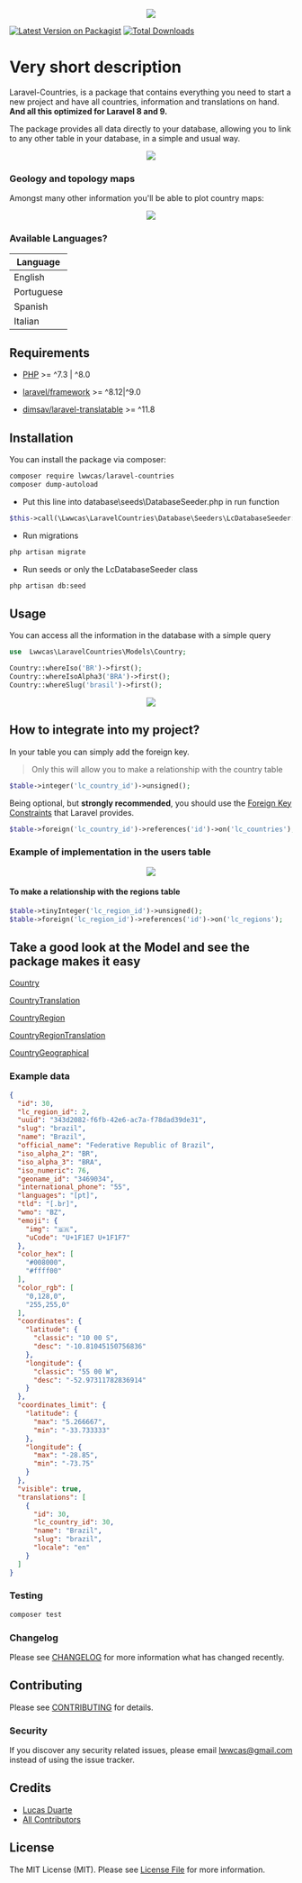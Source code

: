 
<p  align="center">
<img  src="https://raw.githubusercontent.com/lwwcas/laravel-countries/master/assets/map.jpg" />
</p>

[![Latest Version on Packagist](https://img.shields.io/packagist/v/lwwcas/laravel-countries.svg?style=flat-square)](https://packagist.org/packages/lwwcas/laravel-countries)
[![Total Downloads](https://img.shields.io/packagist/dt/lwwcas/laravel-countries.svg?style=flat-square)](https://packagist.org/packages/lwwcas/laravel-countries)


# Very short description

Laravel-Countries, is a package that contains everything you need to start a new project and have all countries, information and translations on hand.
**And all this optimized for Laravel 8 and 9.**

The package provides all data directly to your database, allowing you to link to any other table in your database, in a simple and usual way.

<p  align="center">
<img  src="https://raw.githubusercontent.com/lwwcas/laravel-countries/master/assets/EER-countries.png" />
</p>

### Geology and topology maps

Amongst many other information you'll be able to plot country maps:

<p  align="center">
<img  src="https://raw.githubusercontent.com/lwwcas/laravel-countries/master/assets/brazil-map.png" />
</p>



### Available Languages?

| Language |
------------------|
| English |
| Portuguese |
| Spanish |
| Italian |


## Requirements


- [PHP](https://github.com/php) >= ^7.3 | ^8.0

- [laravel/framework](https://github.com/laravel/framework) >= ^8.12|^9.0

- [dimsav/laravel-translatable](https://github.com/Astrotomic/laravel-translatable) >= ^11.8


## Installation


You can install the package via composer:

```bash
composer require lwwcas/laravel-countries
composer dump-autoload

```

- Put this line into database\seeds\DatabaseSeeder.php in run function

```php
$this->call(\Lwwcas\LaravelCountries\Database\Seeders\LcDatabaseSeeder::class);

```

- Run migrations

```bash
php artisan migrate

```

- Run seeds or only the LcDatabaseSeeder class

```bash
php artisan db:seed

```

## Usage

You can access all the information in the database with a simple query

```  php
use  Lwwcas\LaravelCountries\Models\Country;

Country::whereIso('BR')->first();
Country::whereIsoAlpha3('BRA')->first();
Country::whereSlug('brasil')->first();

```

<p  align="center">
<img  src="https://raw.githubusercontent.com/lwwcas/laravel-countries/dddd6f3d6c0e6cc0a0e4f761c8d900ce244a52eb/assets/contry_model.svg" />
</p>

## How to integrate into my project?

In your table you can simply add the foreign key.

> Only this will allow you to make a relationship with the country table

```  php
$table->integer('lc_country_id')->unsigned();
```


Being optional, but **strongly recommended**, you should use the [Foreign Key Constraints](https://laravel.com/docs/8.x/migrations#foreign-key-constraints)  that Laravel provides.
```  php
$table->foreign('lc_country_id')->references('id')->on('lc_countries');
```


### Example of implementation in the users table
<p  align="center">
<img  src="https://raw.githubusercontent.com/lwwcas/laravel-countries/dddd6f3d6c0e6cc0a0e4f761c8d900ce244a52eb/assets/user_table_add_lines.svg" />
</p>

#### To make a relationship with the regions table
  ```  php
$table->tinyInteger('lc_region_id')->unsigned();
$table->foreign('lc_region_id')->references('id')->on('lc_regions');
```

## Take a good look at the Model and see the package makes it easy


[Country](https://github.com/lwwcas/laravel-countries/blob/master/src/models/Country.php)


[CountryTranslation](https://github.com/lwwcas/laravel-countries/blob/master/src/models/CountryTranslation.php)



[CountryRegion](https://github.com/lwwcas/laravel-countries/blob/master/src/models/CountryRegion.php)



[CountryRegionTranslation](https://github.com/lwwcas/laravel-countries/blob/master/src/models/CountryRegionTranslation.php)



[CountryGeographical](https://github.com/lwwcas/laravel-countries/blob/master/src/models/CountryGeographical.php)

### Example data



```  json
{
  "id": 30,
  "lc_region_id": 2,
  "uuid": "343d2082-f6fb-42e6-ac7a-f78dad39de31",
  "slug": "brazil",
  "name": "Brazil",
  "official_name": "Federative Republic of Brazil",
  "iso_alpha_2": "BR",
  "iso_alpha_3": "BRA",
  "iso_numeric": 76,
  "geoname_id": "3469034",
  "international_phone": "55",
  "languages": "[pt]",
  "tld": "[.br]",
  "wmo": "BZ",
  "emoji": {
    "img": "🇧🇷",
    "uCode": "U+1F1E7 U+1F1F7"
  },
  "color_hex": [
    "#008000",
    "#ffff00"
  ],
  "color_rgb": [
    "0,128,0",
    "255,255,0"
  ],
  "coordinates": {
    "latitude": {
      "classic": "10 00 S",
      "desc": "-10.81045150756836"
    },
    "longitude": {
      "classic": "55 00 W",
      "desc": "-52.97311782836914"
    }
  },
  "coordinates_limit": {
    "latitude": {
      "max": "5.266667",
      "min": "-33.733333"
    },
    "longitude": {
      "max": "-28.85",
      "min": "-73.75"
    }
  },
  "visible": true,
  "translations": [
    {
      "id": 30,
      "lc_country_id": 30,
      "name": "Brazil",
      "slug": "brazil",
      "locale": "en"
    }
  ]
}

```

### Testing

```  bash
composer test

```

### Changelog

Please see [CHANGELOG](CHANGELOG.md) for more information what has changed recently.


## Contributing

Please see [CONTRIBUTING](CONTRIBUTING.md) for details.

### Security

If you discover any security related issues, please email lwwcas@gmail.com instead of using the issue tracker.


## Credits

- [Lucas Duarte](https://github.com/lwwcas)
- [All Contributors](../../contributors)

## License

The MIT License (MIT). Please see [License File](LICENSE.md) for more information.
